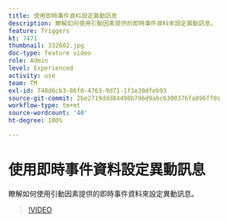 ```yaml
---
title: 使用即時事件資料設定異動訊息
description: 瞭解如何使用引動因素提供的即時事件資料來設定異動訊息。
feature: Triggers
kt: 7471
thumbnail: 332602.jpg
doc-type: feature video
role: Admin
level: Experienced
activity: use
team: TM
exl-id: 748d6cb3-86f0-4763-9d71-1f1e30dfeb93
source-git-commit: 2be2719ddd84490b796d9abc6300376fa896ff0c
workflow-type: tm+mt
source-wordcount: '40'
ht-degree: 100%

---
```


# 使用即時事件資料設定異動訊息

瞭解如何使用引動因素提供的即時事件資料來設定異動訊息。

>[!VIDEO](https://video.tv.adobe.com/v/332602?quality=12)
